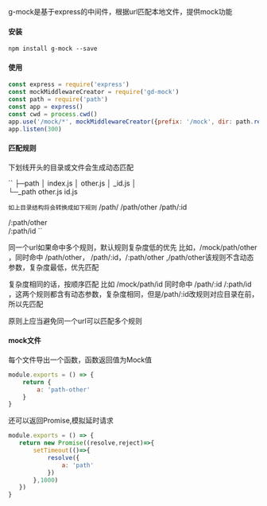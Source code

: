 g-mock是基于express的中间件，根据url匹配本地文件，提供mock功能

#### 安装
``npm install g-mock --save``


#### 使用
```javascript
const express = require('express')
const mockMiddlewareCreator = require('gd-mock')
const path = require('path')
const app = express()
const cwd = process.cwd()
app.use('/mock/*', mockMiddlewareCreator({prefix: '/mock', dir: path.resolve(cwd, 'mock')}))
app.listen(300)
```

#### 匹配规则
下划线开头的目录或文件会生成动态匹配

``
├─path
│      index.js
│      other.js
│      _id.js
│      
└─_path
        other.js
        id.js
        
``
如上目录结构将会转换成如下规则
``
 /path/
 /path/other
 /path/:id
 
 /:path/other  
 /:path/id 
``

同一个url如果命中多个规则，默认规则复杂度低的优先
比如，/mock/path/other ，同时命中   /path/other， /path/:id，/:path/other   ,/path/other该规则不含动态参数，复杂度最低，优先匹配

复杂度相同的话，按顺序匹配
比如 /mock/path/id 同时命中   /path/:id  /:path/id   ，这两个规则都含有动态参数，复杂度相同，但是/path/:id改规则对应目录在前，所以先匹配

原则上应当避免同一个url可以匹配多个规则

#### mock文件
每个文件导出一个函数，函数返回值为Mock值
```javascript
module.exports = () => {
    return {
        a: 'path-other'
    }
}
```

还可以返回Promise,模拟延时请求
```javascript
module.exports = () => {
   return new Promise((resolve,reject)=>{
       setTimeout(()=>{
           resolve({
               a: 'path'
           })
       },1000)
   })
}
```


